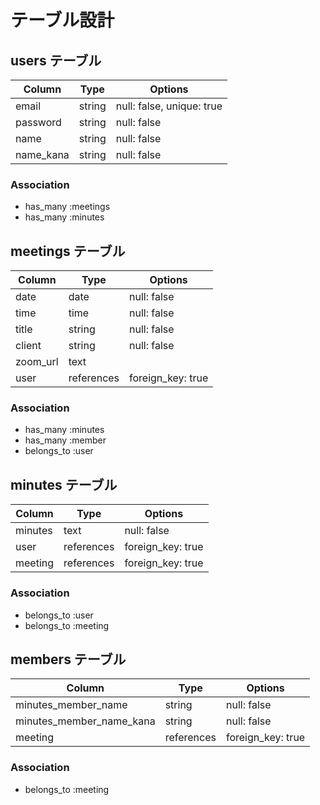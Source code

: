 # テーブル設計

## users テーブル

| Column     | Type   | Options                   |
| ---------- | ------ | ------------------------- |
| email      | string | null: false, unique: true |
| password   | string | null: false               |
| name       | string | null: false               |
| name_kana  | string | null: false               |


### Association

- has_many :meetings
- has_many :minutes

## meetings テーブル

| Column      | Type       | Options           |
| ----------- | ---------- | ----------------- |
| date        | date       | null: false       |
| time        | time       | null: false       |
| title       | string     | null: false       |
| client      | string     | null: false       |
| zoom_url    | text       |                   |
| user        | references | foreign_key: true |

### Association

- has_many :minutes
- has_many :member
- belongs_to :user

## minutes テーブル

| Column         | Type       | Options           |
| -------------- | ---------- | ----------------- |
| minutes        | text       | null: false       |
| user           | references | foreign_key: true |
| meeting        | references | foreign_key: true |

### Association

- belongs_to :user
- belongs_to :meeting

## members テーブル

| Column                   | Type       | Options           |
| ------------------------ | ---------- | ----------------- |
| minutes_member_name      | string     | null: false       |
| minutes_member_name_kana | string     | null: false       |
| meeting                  | references | foreign_key: true |

### Association

- belongs_to :meeting